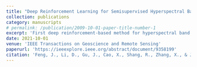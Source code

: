 ```yaml
---
title: "Deep Reinforcement Learning for Semisupervised Hyperspectral Band Selection"
collection: publications
category: manuscripts
# permalink: /publication/2009-10-01-paper-title-number-1
excerpt: 'First deep reinforcement-based method for hyperspectral band selection'
date: 2021-10-01
venue: 'IEEE Transactions on Geoscience and Remote Sensing'
paperurl: 'https://ieeexplore.ieee.org/abstract/document/9358199'
citation: 'Feng, J., Li, D., Gu, J., Cao, X., Shang, R., Zhang, X., & Jiao, L. (2021). Deep reinforcement learning for semisupervised hyperspectral band selection. IEEE Transactions on Geoscience and Remote Sensing, 60, 1-19.'
---
```


<!-- The contents above will be part of a list of publications, if the user clicks the link for the publication than the contents of section will be rendered as a full page, allowing you to provide more information about the paper for the reader. When publications are displayed as a single page, the contents of the above "citation" field will automatically be included below this section in a smaller font. -->